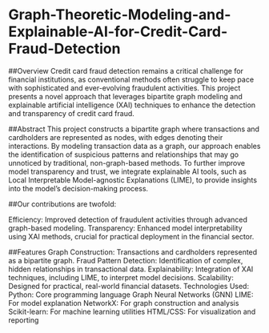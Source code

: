 # Graph-Theoretic-Modeling-and-Explainable-AI-for-Credit-Card-Fraud-Detection

##Overview
Credit card fraud detection remains a critical challenge for financial institutions, as conventional methods often struggle to keep pace with sophisticated and ever-evolving fraudulent activities. This project presents a novel approach that leverages bipartite graph modeling and explainable artificial intelligence (XAI) techniques to enhance the detection and transparency of credit card fraud.

##Abstract
This project constructs a bipartite graph where transactions and cardholders are represented as nodes, with edges denoting their interactions. By modeling transaction data as a graph, our approach enables the identification of suspicious patterns and relationships that may go unnoticed by traditional, non-graph-based methods. To further improve model transparency and trust, we integrate explainable AI tools, such as Local Interpretable Model-agnostic Explanations (LIME), to provide insights into the model’s decision-making process.

##Our contributions are twofold:

Efficiency: Improved detection of fraudulent activities through advanced graph-based modeling.
Transparency: Enhanced model interpretability using XAI methods, crucial for practical deployment in the financial sector.

##Features
Graph Construction: Transactions and cardholders represented as a bipartite graph.
Fraud Pattern Detection: Identification of complex, hidden relationships in transactional data.
Explainability: Integration of XAI techniques, including LIME, to interpret model decisions.
Scalability: Designed for practical, real-world financial datasets.
Technologies Used:
Python: Core programming language
Graph Neural Networks (GNN)
LIME: For model explanation
NetworkX: For graph construction and analysis
Scikit-learn: For machine learning utilities
HTML/CSS: For visualization and reporting
